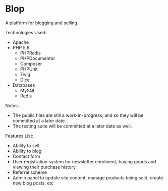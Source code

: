 Blop
====

A platform for blogging and selling.


Technologies Used:
* Apache
* PHP 5.6
  * PHPRedis
  * PHPDocumentor
  * Composer
  * PHPUnit
  * Twig
  * Dice
* Databases
  * MySQL
  * Redis


Notes:
* The public files are still a work-in-progress, and so they will be committed at a later date.
* The testing suite will be committed at a later date as well.


Features List:
* Ability to sell
* Ability to blog
* Contact form
* User registration system for newsletter enrolment, buying goods and viewing their purchase history
* Referral scheme
* Admin panel to update site content, manage products being sold, create new blog posts, etc